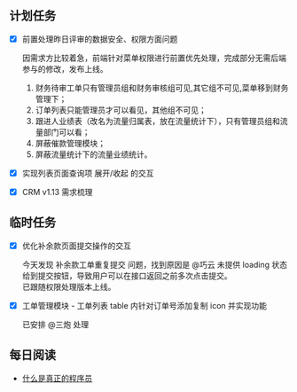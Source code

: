 ## 计划任务

- [x] 前置处理昨日评审的数据安全、权限方面问题

	因需求方比较着急，前端针对菜单权限进行前置优先处理，完成部分无需后端参与的修改，发布上线。

	1. 财务待审工单只有管理员组和财务审核组可见,其它组不可见,菜单移到财务管理下；
	2. 订单列表只能管理员才可以看见，其他组不可见；
	3. 跟进人业绩表（改名为流量归属表，放在流量统计下），只有管理员组和流量部门可以看；
	4. 屏蔽催款管理模块；
	5. 屏蔽流量统计下的流量业绩统计。

- [x] 实现列表页面查询项 展开/收起 的交互

- [x] CRM v1.13 需求梳理

## 临时任务

- [x] 优化补余款页面提交操作的交互

	今天发现 补余款工单重复提交 问题，找到原因是 @巧云 未提供 loading 状态给到提交按钮，导致用户可以在接口返回之前多次点击提交。  
	已跟随权限处理版本上线。

- [x] 工单管理模块 - 工单列表 table 内针对订单号添加复制 icon 并实现功能

	已安排 @三炮 处理

## 每日阅读

- [什么是真正的程序员](https://www.cnblogs.com/xueweihan/p/5220513.html)
